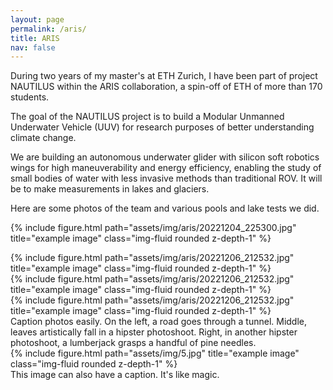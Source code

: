 ```yaml
---
layout: page
permalink: /aris/
title: ARIS
nav: false
---
```


During two years of my master's at ETH Zurich, I have been part of project NAUTILUS within the ARIS collaboration, a spin-off of ETH of more than 170 students. 

The goal of the NAUTILUS project is to build a Modular Unmanned Underwater Vehicle (UUV) for research purposes of better understanding climate change.

We are building an autonomous underwater glider with silicon soft robotics wings for high maneuverability and energy efficiency, enabling the study of small bodies of water with less invasive methods than traditional ROV. It will be to make measurements in lakes and glaciers. 

Here are some photos of the team and various pools and lake tests we did. 

{% include figure.html path="assets/img/aris/20221204_225300.jpg" title="example image" class="img-fluid rounded z-depth-1" %}



<div class="row">
    <div class="col-sm mt-3 mt-md-0">
        <div class="rotate-90">
            {% include figure.html path="assets/img/aris/20221206_212532.jpg" title="example image" class="img-fluid rounded z-depth-1" %}
        </div>
    </div>
    <div class="col-sm mt-3 mt-md-0">
        <div class="rotate-90">
            {% include figure.html path="assets/img/aris/20221206_212532.jpg" title="example image" class="img-fluid rounded z-depth-1" %}
        </div>
    </div>
    <div class="col-sm mt-3 mt-md-0">
        <div class="rotate-90">
            {% include figure.html path="assets/img/aris/20221206_212532.jpg" title="example image" class="img-fluid rounded z-depth-1" %}
        </div>
    </div>
</div>
<div class="caption">
    Caption photos easily. On the left, a road goes through a tunnel. Middle, leaves artistically fall in a hipster photoshoot. Right, in another hipster photoshoot, a lumberjack grasps a handful of pine needles.
</div>
<div class="row">
    <div class="col-sm mt-3 mt-md-0">
        {% include figure.html path="assets/img/5.jpg" title="example image" class="img-fluid rounded z-depth-1" %}
    </div>
</div>
<div class="caption">
    This image can also have a caption. It's like magic.
</div>
